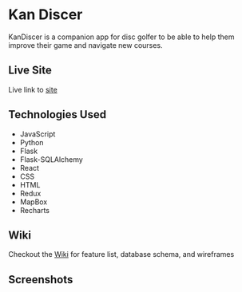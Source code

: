 # Kan Discer

KanDiscer is a companion app for disc golfer to be able to help them improve their game and navigate new courses.

## Live Site

Live link to [site](https://kandiscer.onrender.com)

## Technologies Used

- JavaScript
- Python
- Flask
- Flask-SQLAlchemy
- React
- CSS
- HTML
- Redux
- MapBox
- Recharts

## Wiki

Checkout the [Wiki](https://github.com/IanKaneshiro/KanDiscer/wiki) for feature list, database schema, and wireframes

## Screenshots
